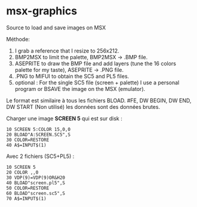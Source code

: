 # msx-graphics
Source to load and save images on MSX

Méthode:  
1) I grab a reference that I resize to 256x212.  
2) BMP2MSX to limit the palette, BMP2MSX -> .BMP file.  
3) ASEPRITE to draw the BMP file and add layers (tune the 16 colors palette for my taste), ASEPRITE -> .PNG file.  
4) .PNG to MIFUI to obtain the SC5 and PL5 files.  
5) optional : For the single SC5 file (screen + palette) I use a personal program or BSAVE the image on the MSX (emulator).  

Le format est similaire à tous les fichiers BLOAD. 
 #FE, DW BEGIN, DW END, DW START (Non utilisé) les données sont des données brutes. 

Charger une image **SCREEN 5** qui est sur disk :  
```
10 SCREEN 5:COLOR 15,0,0  
20 BLOAD"A:SCREEN.SC5",S  
30 COLOR=RESTORE  
40 A$=INPUT$(1)  
```
Avec 2 fichiers (SC5+PL5) :  
```  
10 SCREEN 5  
20 COLOR ,,0  
30 VDP(9)=VDP(9)OR&H20  
40 BLOAD"screen.pl5",S  
50 COLOR=RESTORE  
60 BLOAD"screen.sc5",S  
70 A$=INPUT$(1)  

```


